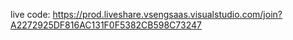 live code:
https://prod.liveshare.vsengsaas.visualstudio.com/join?A2272925DF816AC131F0F5382CB598C73247

